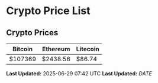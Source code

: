 # Crypto Price List

## Crypto Prices
| Bitcoin | Ethereum | Litecoin |
| ------- | -------- | -------- |
| $107369 | $2438.56 | $86.74 |
**Last Updated:** 2025-06-29 07:42 UTC
**Last Updated:** $DATE$
